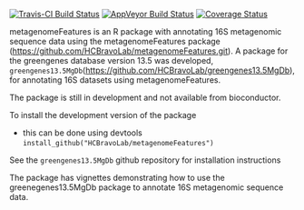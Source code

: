 [![Travis-CI Build Status](https://travis-ci.org/HCBravoLab/metagenomeFeatures.svg?branch=devel)](https://travis-ci.org/HCBravoLab/metagenomeFeatures)
[![AppVeyor Build Status](https://ci.appveyor.com/api/projects/status/github/HCBravoLab/metagenomeFeatures?branch=devel&svg=true)](https://ci.appveyor.com/project/HCBravoLab/metagenomeFeatures)
[![Coverage Status](https://img.shields.io/codecov/c/github/HCBravoLab/metagenomeFeatures/master.svg)](https://codecov.io/github/HCBravoLab/metagenomeFeatures?branch=devel)

metagenomeFeatures is an R package with annotating 16S metagenomic sequence data using the metagenomeFeatures package (https://github.com/HCBravoLab/metagenomeFeatures.git). A package for the greengenes database version 13.5 was developed, `greengenes13.5MgDb`(https://github.com/HCBravoLab/greengenes13.5MgDb), for annotating 16S datasets using metagenomeFeatures.    

The package is still in development and not available from bioconductor.

To install the development version of the package
* this can be done using devtools `install_github("HCBravoLab/metagenomeFeatures")`  

See the `greengenes13.5MgDb` github repository for installation instructions

The package has vignettes demonstrating how to use the greenegenes13.5MgDb package to annotate 16S metagenomic sequence data.
